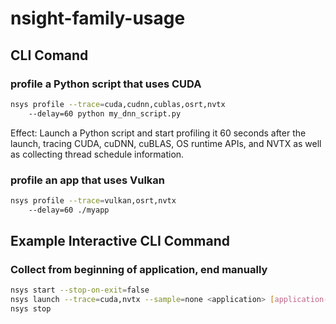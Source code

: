 # nsight-family-usage


## CLI Comand

### profile a Python script that uses CUDA

```bash
nsys profile --trace=cuda,cudnn,cublas,osrt,nvtx
    --delay=60 python my_dnn_script.py
```
Effect: Launch a Python script and start profiling it 60 seconds after the launch, tracing CUDA, cuDNN, cuBLAS, OS runtime APIs, and NVTX as well as collecting thread schedule information.

### profile an app that uses Vulkan
```bash
nsys profile --trace=vulkan,osrt,nvtx
    --delay=60 ./myapp
```

## Example Interactive CLI Command

### Collect from beginning of application, end manually
```bash
nsys start --stop-on-exit=false
nsys launch --trace=cuda,nvtx --sample=none <application> [application-arguments]
nsys stop
```

